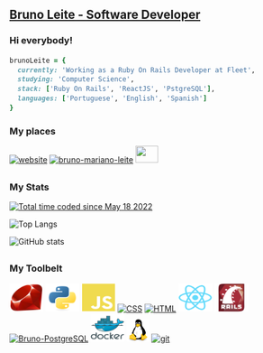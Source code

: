 
## [Bruno Leite - Software Developer](https://bruno.buzz/)

### Hi everybody!

```ruby
brunoLeite = {
  currently: 'Working as a Ruby On Rails Developer at Fleet',
  studying: 'Computer Science',
  stack: ['Ruby On Rails', 'ReactJS', 'PstgreSQL'],
  languages: ['Portuguese', 'English', 'Spanish']
}

```

<div align="left">
  <h3>My places</h3>
  
  <a href="https://bruno.buzz" target="_blank"><img src="https://user-images.githubusercontent.com/94543524/226052412-a24dcded-e90a-41bf-9d0d-38a02a19e200.png" alt="website" height="30" width="30" ></a>
  <a href="https://www.linkedin.com/in/bruno-mariano-leite/" target="_blank"><img src="https://raw.githubusercontent.com/rahuldkjain/github-profile-readme-generator/master/src/images/icons/Social/linked-in-alt.svg" alt="bruno-mariano-leite" height="30" width="50" ></a>
  <a href="mailto:bmarianoleite4@gmail.com" target="_blank"><img src="https://user-images.githubusercontent.com/5141132/50740364-7ea80880-1217-11e9-8faf-2348e31beedd.png" target="_blank" height="30" width="40"></a>
</div>


##
<div align="left">
  <h3>My Stats</h3>
  
  <a href="https://wakatime.com/@9450441a-ff7b-4805-b841-897d35ef3820"><img src="https://wakatime.com/badge/user/9450441a-ff7b-4805-b841-897d35ef3820.svg" alt="Total time coded since May 18 2022" /></a>
  
  ![Top Langs](https://github-readme-stats.vercel.app/api/top-langs/?username=nullbr&layout=compact)
  
  ![GitHub stats](https://github-readme-stats.vercel.app/api?username=nullbr&show_icons=true)   
</div>

##
<div align="left" style="display: inline_block">

  <h3>My Toolbelt</h3>
  <a href="https://rubyonrails.org" target="_blank"><img alt="Ruby" height="50" width="60" src="https://raw.githubusercontent.com/devicons/devicon/master/icons/ruby/ruby-original.svg"></a>
  <a href="https://www.python.org/" target="_blank"><img alt="Py" height="50" width="60" src="https://github.com/devicons/devicon/raw/master/icons/python/python-original.svg"></a>
  <a href="https://www.javascript.com/" target="_blank"><img alt="Javascript" height="50" width="60" src="https://raw.githubusercontent.com/devicons/devicon/master/icons/javascript/javascript-plain.svg"></a>
  <a href="https://www.w3schools.com/css/" target="_blank"><img alt="CSS" height="50" width="60" src="https://cdn.jsdelivr.net/gh/devicons/devicon/icons/css3/css3-original.svg"></a>
  <a href="https://www.w3.org/html/" target="_blank"><img alt="HTML" height="50" width="60" src="https://cdn.jsdelivr.net/gh/devicons/devicon/icons/html5/html5-original.svg"></a>
  <a href="https://react.dev/" target="_blank"><img alt="Bruno-React" height="50" width="60" src="https://github.com/devicons/devicon/raw/master/icons/react/react-original.svg"></a>
  <a href="https://rubyonrails.org" target="_blank"><img alt="RoR" height="50" width="60" src="https://raw.githubusercontent.com/devicons/devicon/master/icons/rails/rails-original-wordmark.svg"></a>
  <a href="https://www.postgresql.org" target="_blank"><img alt="Bruno-PostgreSQL" height="50" width="60" src="https://cdn.jsdelivr.net/gh/devicons/devicon/icons/postgresql/postgresql-original.svg"></a>
  <a href="https://www.docker.com/" target="_blank"><img alt="Bruno-Docker" height="50" width="60" src="https://raw.githubusercontent.com/devicons/devicon/master/icons/docker/docker-original-wordmark.svg"></a>
  <a href="https://www.linux.org/" target="_blank"><img src="https://raw.githubusercontent.com/devicons/devicon/master/icons/linux/linux-original.svg" alt="linux" width="40" height="40"/></a>
  <a href="https://git-scm.com/" target="_blank"><img src="https://www.vectorlogo.zone/logos/git-scm/git-scm-icon.svg" alt="git" width="60" height="50"/></a>
</div>


